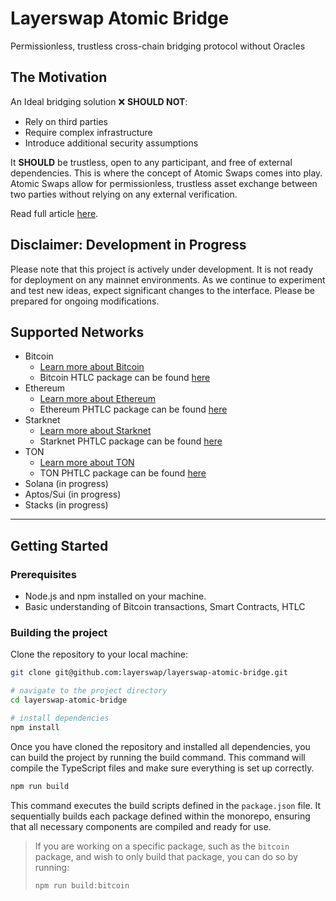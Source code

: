 # Layerswap Atomic Bridge
Permissionless, trustless cross-chain bridging protocol without Oracles

## The Motivation

An Ideal bridging solution ❌ **SHOULD NOT**:

- Rely on third parties
- Require complex infrastructure
- Introduce additional security assumptions

It **SHOULD** be trustless, open to any participant, and free of external dependencies. This is where the concept of Atomic Swaps comes into play. Atomic Swaps allow for permissionless, trustless asset exchange between two parties without relying on any external verification.

Read full article [here](https://layerswap.notion.site/Layerswap-V2-Atomic-Bridging-Protocol-58944b7ddce54b838a23feee3aebebf5).

## Disclaimer: Development in Progress

Please note that this project is actively under development. It is not ready for deployment on any mainnet environments.
As we continue to experiment and test new ideas, expect significant changes to the interface. Please be prepared for ongoing modifications.

## Supported Networks

- Bitcoin
  - [Learn more about Bitcoin](https://bitcoin.org/)
  - Bitcoin HTLC package can be found [here](./packages/bitcoin/README.md)
- Ethereum
  - [Learn more about Ethereum](https://ethereum.org/)
  - Ethereum PHTLC package can be found [here](./packages/evm/README.md)
- Starknet
  - [Learn more about Starknet](https://www.starknet.io/en/)
  - Starknet PHTLC package can be found [here](./packages/starknet/README.md)
- TON
  - [Learn more about TON](https://ton.org/)
  - TON PHTLC package can be found [here](./packages/ton/README.md)
- Solana (in progress)
- Aptos/Sui (in progress)
- Stacks (in progress)

---

## Getting Started

### Prerequisites

- Node.js and npm installed on your machine.
- Basic understanding of Bitcoin transactions, Smart Contracts, HTLC

### Building the project

Clone the repository to your local machine:

```bash
git clone git@github.com:layerswap/layerswap-atomic-bridge.git

# navigate to the project directory
cd layerswap-atomic-bridge

# install dependencies
npm install
```

Once you have cloned the repository and installed all dependencies, you can build the project by running the build command. This command will compile the TypeScript files and make sure everything is set up correctly.

```bash
npm run build
```

This command executes the build scripts defined in the `package.json` file. It sequentially builds each package defined within the monorepo, ensuring that all necessary components are compiled and ready for use.

> If you are working on a specific package, such as the `bitcoin` package, and wish to only build that package, you can do so by running:
> ```bash
> npm run build:bitcoin
> ```